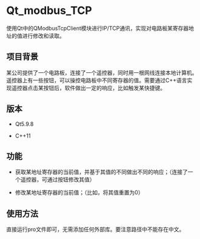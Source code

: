 # Qt\_modbus\_TCP

使用Qt中的QModbusTcpClient模块进行IP/TCP通讯，实现对电路板某寄存器地址的值进行修改和读取。

## 项目背景

某公司提供了一个电路板，连接了一个遥控器，同时用一根网线连接本地计算机。遥控器上有一些按钮，可以操控电路板中不同寄存器的值。需要通过C++语言实现遥控器点击某按钮后，软件做出一定的响应，比如触发某快捷键。

## 版本

*   Qt5.9.8

*   C++11

## 功能

*   获取某地址寄存器的当前值，并基于其值的不同做出不同的响应；（连接了一个遥控器，可通过按钮修改其值）

*   修改某地址寄存器的当前值；（比如，将其值重置为0）

## 使用方法

直接运行pro文件即可，无需添加任何外部库。要注意路径中不能存在中文。

